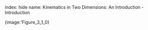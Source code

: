 index: hide
name: Kinematics in Two Dimensions: An Introduction - Introduction


{image:'Figure_3_1_0}
        

